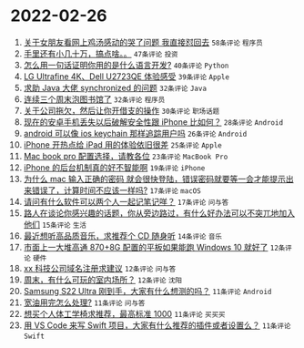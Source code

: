 # 2022-02-26

1. [关于女朋友看网上鸡汤感动的哭了问题 我直接怼回去](https://www.v2ex.com/t/836583) `58条评论` `程序员`
1. [手里还有小几十万，搞点啥。。](https://www.v2ex.com/t/836548) `47条评论` `投资`
1. [怎么用一句话证明你用的是什么语言开发?](https://www.v2ex.com/t/836593) `40条评论` `Python`
1. [LG Ultrafine 4K、Dell U2723QE 体验感受](https://www.v2ex.com/t/836529) `39条评论` `Apple`
1. [求助 Java 大佬 synchronized 的问题](https://www.v2ex.com/t/836521) `32条评论` `Java`
1. [连续三个周末泡图书馆了](https://www.v2ex.com/t/836585) `32条评论` `程序员`
1. [关于公司拖欠，然后让你开借支的操作](https://www.v2ex.com/t/836543) `30条评论` `职场话题`
1. [现在的安卓手机丢失以后破解安全性跟 iPhone 比如何？](https://www.v2ex.com/t/836539) `28条评论` `Android`
1. [android 可以像 ios keychain 那样追踪用户吗](https://www.v2ex.com/t/836574) `26条评论` `Android`
1. [iPhone 开热点给 iPad 用的体验依旧很差](https://www.v2ex.com/t/836546) `25条评论` `Apple`
1. [Mac book pro 配置选择，请教各位](https://www.v2ex.com/t/836532) `23条评论` `MacBook Pro`
1. [iPhone 的后台机制真的好不智能啊](https://www.v2ex.com/t/836621) `19条评论` `iPhone`
1. [为什么 mac 输入正确的密码 就会很快登陆，错误密码就要等一会才能提示出来错误了，计算时间不应该一样吗?](https://www.v2ex.com/t/836620) `17条评论` `macOS`
1. [请问有什么软件可以两个人一起记笔记咩？](https://www.v2ex.com/t/836596) `17条评论` `问与答`
1. [路人在谈论你感兴趣的话题，你从旁边路过，有什么好办法可以不突兀地加入他们](https://www.v2ex.com/t/836618) `15条评论` `生活`
1. [最近想听高品质音乐，求推荐个 CD 随身听](https://www.v2ex.com/t/836573) `14条评论` `音乐`
1. [市面上一大堆高通 870+8G 配置的平板如果能跑 Windows 10 就好了](https://www.v2ex.com/t/836577) `12条评论` `硬件`
1. [xx 科技公司域名注册求建议](https://www.v2ex.com/t/836552) `12条评论` `问与答`
1. [周末，有什么可玩的室内场所？](https://www.v2ex.com/t/836525) `12条评论` `沈阳`
1. [Samsung S22 Ultra 刚到手，大家有什么想测的吗？](https://www.v2ex.com/t/836642) `11条评论` `Android`
1. [宽油用完怎么处理?](https://www.v2ex.com/t/836637) `11条评论` `问与答`
1. [想买个人体工学椅求推荐，最高标准 1000](https://www.v2ex.com/t/836612) `11条评论` `买买买`
1. [用 VS Code 来写 Swift 项目，大家有什么推荐的插件或者设置么？](https://www.v2ex.com/t/836609) `11条评论` `Swift`
